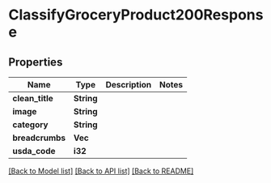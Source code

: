 # ClassifyGroceryProduct200Response

## Properties

Name | Type | Description | Notes
------------ | ------------- | ------------- | -------------
**clean_title** | **String** |  | 
**image** | **String** |  | 
**category** | **String** |  | 
**breadcrumbs** | **Vec<String>** |  | 
**usda_code** | **i32** |  | 

[[Back to Model list]](../README.md#documentation-for-models) [[Back to API list]](../README.md#documentation-for-api-endpoints) [[Back to README]](../README.md)


